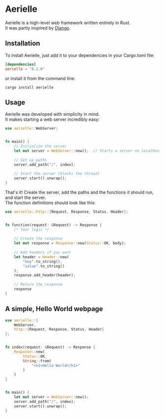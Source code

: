 # Aerielle
Aerielle is a high-level web framework written entirely in Rust.  
It was partly inspired by [Django](https://www.djangoproject.com/).

## Installation
To install Aerielle, just add it to your dependencies in your Cargo.toml file:
```toml
[dependencies]
aerielle = "0.1.0"
```
or install it from the command line:
```
cargo install aerielle
```

## Usage
Aerielle was developed with simplicity in mind.  
It makes starting a web server incredibly easy:
```rust
use aerielle::WebServer;


fn main() {
    // Initialize the server
    let mut server = WebServer::new();  // Starts a server on localhost:8000
    
    // Set up paths
    server.add_path("/", index);
    
    // Start the server (blocks the thread)
    server.start().unwrap();
}
```

That's it! Create the server, add the paths and the functions it should run, and start the server.  
The function definitions should look like this:
```rust
use aerielle::http::{Request, Response, Status, Header};


fn function(request: &Request) -> Response {
    /* Your logic */
    
    // Create the response
    let mut response = Response::new(Status::OK, body);
    
    // Add headers if you want
    let header = Header::new(
        "key".to_string(),
        "value".to_string()
    );
    response.add_header(header);
    
    // Return the response
    response
}
```

## A simple, Hello World webpage
```rust
use aerielle::{
    WebServer,
    http::{Request, Response, Status, Header}
};


fn index(request: &Request) -> Response {
    Response::new(
        Status::OK,
        String::from(
            "<h1>Hello World</h1>"
        )
    )
}


fn main() {
    let mut server = WebServer::new();
    server.add_path("/", index);
    server.start().unwrap();
}
```